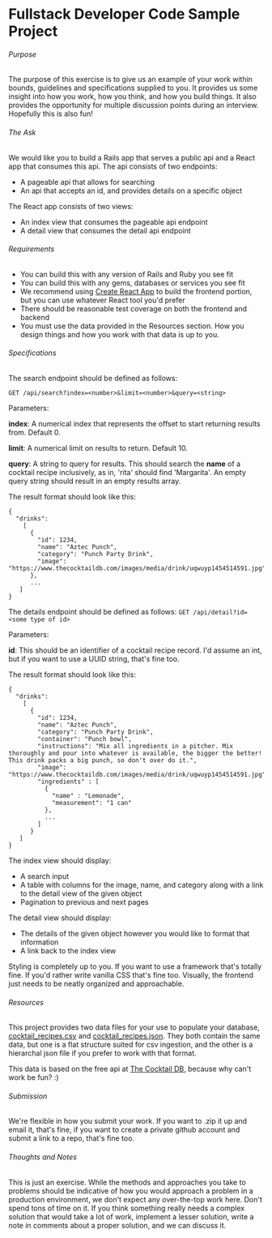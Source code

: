 # Fullstack Developer Code Sample Project

###### Purpose

The purpose of this exercise is to give us an example of your work within bounds, guidelines and specifications supplied to you. It provides us some insight into how you work, how you think, and how you build things. It also provides the opportunity for multiple discussion points during an interview. Hopefully this is also fun!

###### The Ask

We would like you to build a Rails app that serves a public api and a React app that consumes this api. The api consists of two endpoints:

* A pageable api that allows for searching
* An api that accepts an id, and provides details on a specific object

The React app consists of two views:

* An index view that consumes the pageable api endpoint
* A detail view that consumes the detail api endpoint

###### Requirements

* You can build this with any version of Rails and Ruby you see fit
* You can build this with any gems, databases or services you see fit
* We recommend using [Create React App](https://create-react-app.dev/) to build the frontend portion, but you can use whatever React tool you'd prefer
* There should be reasonable test coverage on both the frontend and backend
* You must use the data provided in the Resources section. How you design things and how you work with that data is up to you.

###### Specifications

The search endpoint should be defined as follows:

`GET /api/search?index=<number>&limit=<number>&query=<string>`

Parameters:

**index**: A numerical index that represents the offset to start returning results from. Default 0.

**limit**: A numerical limit on results to return. Default 10.

**query**: A string to query for results. This should search the **name** of a cocktail recipe inclusively, as in, 'rita' should find 'Margarita'. An empty query string should result in an empty results array.

The result format should look like this:

```
{
  "drinks":
    [
      {
        "id": 1234,
        "name": "Aztec Punch",
        "category": "Punch Party Drink",
        "image": "https://www.thecocktaildb.com/images/media/drink/uqwuyp1454514591.jpg"
      },
      ...
   ]
}
```

The details endpoint should be defined as follows:
`GET /api/detail?id=<some type of id>`

Parameters:

**id**: This should be an identifier of a cocktail recipe record. I'd assume an int, but if you want to use a UUID string, that's fine too.

The result format should look like this:

```
{
  "drinks":
    [
      {
        "id": 1234,
        "name": "Aztec Punch",
        "category": "Punch Party Drink",
        "container": "Punch bowl",
        "instructions": "Mix all ingredients in a pitcher. Mix thoroughly and pour into whatever is available, the bigger the better! This drink packs a big punch, so don't over do it.",
        "image": "https://www.thecocktaildb.com/images/media/drink/uqwuyp1454514591.jpg",
        "ingredients" : [
          {
            "name" : "Lemonade",
            "measurement": "1 can"
          },
          ...
        ]
      }
   ]
}
```

The index view should display:

* A search input
* A table with columns for the image, name, and category along with a link to the detail view of the given object
* Pagination to previous and next pages

The detail view should display:

* The details of the given object however you would like to format that information
* A link back to the index view

Styling is completely up to you. If you want to use a framework that's totally fine. If you'd rather write vanilla CSS that's fine too. Visually, the frontend just needs to be neatly organized and approachable.

###### Resources

This project provides two data files for your use to populate your database, [cocktail_recipes.csv](cocktail_recipes.csv) and [cocktail_recipes.json](cocktail_recipes.json). They both contain the same data, but one is a flat structure suited for csv ingestion, and the other is a hierarchal json file if you prefer to work with that format.

This data is based on the free api at [The Cocktail DB](https://www.thecocktaildb.com), because why can't work be fun? :)

###### Submission

We're flexible in how you submit your work. If you want to .zip it up and email it, that's fine, if you want to create a private github account and submit a link to a repo, that's fine too.

###### Thoughts and Notes

This is just an exercise. While the methods and approaches you take to problems should be indicative of how you would approach a problem in a production environment, we don't expect any over-the-top work here. Don't spend tons of time on it. If you think something really needs a complex solution that would take a lot of work, implement a lesser solution, write a note in comments about a proper solution, and we can discuss it.


